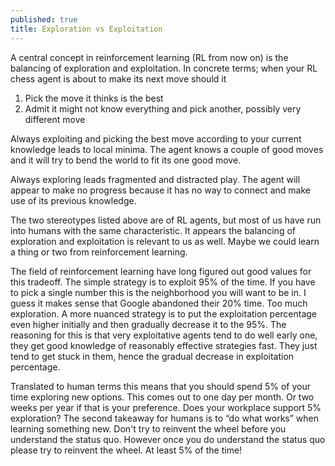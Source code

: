 ```yaml
---
published: true
title: Exploration vs Exploitation
---
```



A central concept in reinforcement learning (RL from now on) is the balancing of exploration and exploitation.
In concrete terms; when your RL chess agent is about to make its next move should it
1. Pick the move it thinks is the best
2. Admit it might not know everything and pick another, possibly very different move

Always exploiting and picking the best move according to your current knowledge leads to local minima. The agent knows a couple of good moves and it will try to bend the world to fit its one good move.

Always exploring leads fragmented and distracted play. The agent will appear to make no progress because it has no way to connect and make use of its previous knowledge.

The two stereotypes listed above are of RL agents, but most of us have run into humans with the same characteristic. It appears the balancing of exploration and exploitation is relevant to us as well. Maybe we could learn a thing or two from reinforcement learning. 

The field of reinforcement learning have long figured out good values for this tradeoff. The simple strategy is to exploit 95% of the time. If you have to pick a single number this is the neighborhood you will want to be in. I guess it makes sense that Google abandoned their 20% time. Too much exploration. 
A more nuanced strategy is to put the exploitation percentage even higher initially and then gradually decrease it to the 95%. The reasoning for this is that very exploitative agents tend to do well early one, they get good knowledge of reasonably effective strategies fast. They just tend to get stuck in them, hence the gradual decrease in exploitation percentage. 

Translated to human terms this means that you should spend 5% of your time exploring new options. This comes out to one day per month. Or two weeks per year if that is your preference. Does your workplace support 5% exploration?
The second takeaway for humans is to “do what works” when learning something new. Don't try to reinvent the wheel before you understand the status quo. However once you do understand the status quo please try to reinvent the wheel. At least 5% of the time!
